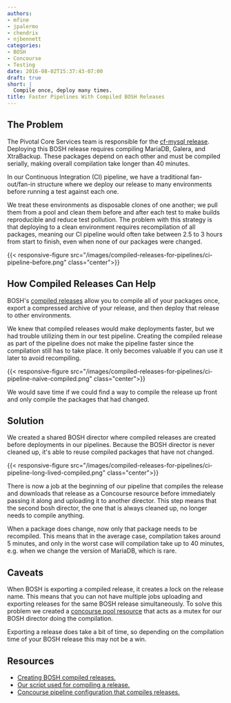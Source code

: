 ```yaml
---
authors:
- mfine
- jpalermo
- chendrix
- njbennett
categories:
- BOSH
- Concourse
- Testing
date: 2016-08-02T15:37:43-07:00
draft: true
short: |
  Compile once, deploy many times.
title: Faster Pipelines With Compiled BOSH Releases
---
```


## The Problem

The Pivotal Core Services team is responsible for the [cf-mysql release](https://github.com/cloudfoundry/cf-mysql-release). Deploying this BOSH release requires compiling MariaDB, Galera, and XtraBackup. These packages depend on each other and must be compiled serially, making overall compilation take longer than 40 minutes.

In our Continuous Integration (CI) pipeline, we have a traditional fan-out/fan-in structure where we deploy our release to many environments before running a test against each one.

We treat these environments as disposable clones of one another; we pull them from a pool and clean them before and after each test to make builds reproducible and reduce test pollution.
The problem with this strategy is that deploying to a clean environment requires recompilation of all packages, meaning our CI pipeline would often take between 2.5 to 3 hours from start to finish, even when none of our packages were changed.

{{< responsive-figure src="/images/compiled-releases-for-pipelines/ci-pipeline-before.png" class="center">}}

## How Compiled Releases Can Help

BOSH's [compiled releases](https://bosh.io/docs/compiled-releases.html) allow you to compile all of your packages once,
export a compressed archive of your release, and then deploy that release to other environments.


We knew that compiled releases would make deployments faster, but we had trouble utilizing them in our test pipeline.
Creating the compiled release as part of the pipeline does not make the pipeline faster since the compilation still has to take place. It only becomes valuable if you can use it later to avoid recompiling.

{{< responsive-figure src="/images/compiled-releases-for-pipelines/ci-pipeline-naive-compiled.png" class="center">}}

We would save time if we could find a way to compile the release up front and only compile the packages that had changed.

## Solution

We created a shared BOSH director where compiled releases are created before deployments in our pipelines.
Because the BOSH director is never cleaned up, it's able to reuse compiled packages that have not changed.

{{< responsive-figure src="/images/compiled-releases-for-pipelines/ci-pipeline-long-lived-compiled.png" class="center">}}

There is now a job at the beginning of our pipeline that compiles the release and downloads that release as a Concourse resource
before immediately passing it along and uploading it to another director. This step means that the second bosh director,
the one that is always cleaned up, no longer needs to compile anything.

When a package does change, now only that package needs to be recompiled. This means that in the average case,
compilation takes around 5 minutes, and only in the worst case will compilation take up to 40 minutes, e.g. when we change the version of MariaDB, which is rare.

## Caveats

When BOSH is exporting a compiled release, it creates a lock on the release name.
This means that you can not have multiple jobs uploading and exporting releases for the same BOSH release simultaneously.
To solve this problem we created a [concourse pool resource](https://github.com/concourse/pool-resource) that acts as a mutex for our BOSH director doing the compilation.

Exporting a release does take a bit of time, so depending on the compilation time of your BOSH release this may not be a win.

## Resources

- [Creating BOSH compiled releases.](https://bosh.io/docs/compiled-releases.html)
- [Our script used for compiling a release.](https://github.com/cloudfoundry-incubator/cf-mysql-ci/blob/a12f8a25bd84413e4651350ea97491cf5fc84a1a/scripts/compile_release)
- [Concourse pipeline configuration that compiles releases.](https://github.com/cloudfoundry-incubator/cf-mysql-ci/blob/dbc2ba48390c0250c8ce201974230f1ba5aa82ae/ci/pipelines/cf-mysql-acceptance.yml#L154)
